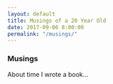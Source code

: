 ```yaml
---
layout: default
title: Musings of a 20 Year Old
date: 2017-09-06 8:00:00
permalink: "/musings/"
---
```


<section class="portfolio-page" style="background-image: url(/assets/img/portfolio/musings/background.jpg);">

<div class="portfolio-content" markdown="1">

### Musings

About time I wrote a book...

</div>

</section>